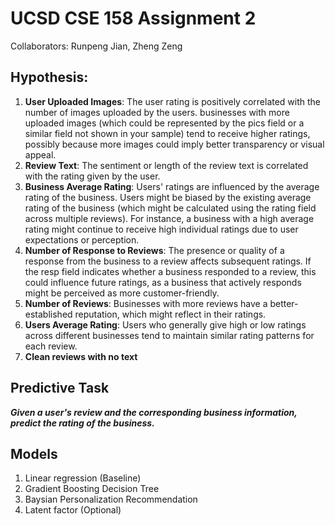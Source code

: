 # UCSD CSE 158 Assignment 2

Collaborators: Runpeng Jian, Zheng Zeng

## Hypothesis: 
1. **User Uploaded Images**: The user rating is positively correlated with the number of images uploaded by the users. businesses with more uploaded images (which could be represented by the pics field or a similar field not shown in your sample) tend to receive higher ratings, possibly because more images could imply better transparency or visual appeal.
2. **Review Text**: The sentiment or length of the review text is correlated with the rating given by the user.
3. **Business Average Rating**: Users' ratings are influenced by the average rating of the business. Users might be biased by the existing average rating of the business (which might be calculated using the rating field across multiple reviews). For instance, a business with a high average rating might continue to receive high individual ratings due to user expectations or perception.
4. **Number of Response to Reviews**: The presence or quality of a response from the business to a review affects subsequent ratings. If the resp field indicates whether a business responded to a review, this could influence future ratings, as a business that actively responds might be perceived as more customer-friendly.
5. **Number of Reviews**: Businesses with more reviews have a better-established reputation, which might reflect in their ratings.
6. **Users Average Rating**: Users who generally give high or low ratings across different businesses tend to maintain similar rating patterns for each review.
7. **Clean reviews with no text**

## Predictive Task
***Given a user's review and the corresponding business information, predict the rating of the business.***

## Models
1. Linear regression (Baseline)
2. Gradient Boosting Decision Tree
3. Baysian Personalization Recommendation
4. Latent factor (Optional)